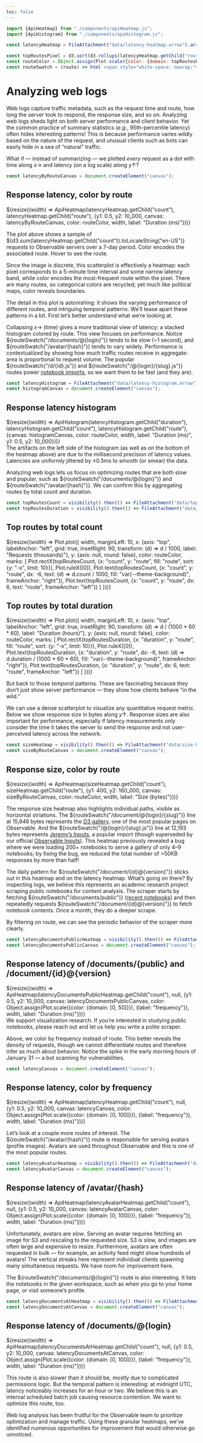 ```yaml
---
toc: false
---
```


```js
import {ApiHeatmap} from "./components/apiHeatmap.js";
import {ApiHistogram} from "./components/apiHistogram.js";
```

```js
const latencyHeatmap = FileAttachment("data/latency-heatmap.arrow").arrow();
```

```js
const topRoutesPixel = d3.sort(d3.rollups(latencyHeatmap.getChild("route"), (D) => D.length, (d) => d).filter(([d]) => d), ([, d]) => -d).map(([route, count]) => ({route, count}));
const routeColor = Object.assign(Plot.scale({color: {domain: topRoutesPixel.map((d) => d.route)}}), {label: "route"});
const routeSwatch = (route) => html`<span style="white-space: nowrap;"><svg width=10 height=10 fill=${routeColor.apply(route)}><rect width=10 height=10></rect></svg> <span class="small">${route}</span></span>`;
```

# Analyzing web logs

Web logs capture traffic metadata, such as the request time and route, how long the server took to respond, the response size, and so on. Analyzing web logs sheds light on both server performance and client behavior. Yet the common practice of summary statistics (_e.g._, 95th-percentile latency) often hides interesting patterns! This is because performance varies wildly based on the nature of the request, and unusual clients such as bots can easily hide in a sea of “natural” traffic.

What if — instead of summarizing — we plotted _every_ request as a dot with time along *x*→ and latency (on a log scale) along *y*↑?

```js
const latencyByRouteCanvas = document.createElement("canvas");
```

<div class="card">
  <h2>Response latency, color by route</h2>
  ${resize((width) => ApiHeatmap(latencyHeatmap.getChild("count"), latencyHeatmap.getChild("route"), {y1: 0.5, y2: 10_000, canvas: latencyByRouteCanvas, color: routeColor, width, label: "Duration (ms)"}))}
</div>

The plot above shows a sample of ${d3.sum(latencyHeatmap.getChild("count")).toLocaleString("en-US")} requests to Observable servers over a 7-day period. Color encodes the associated route. Hover to see the route.

<div class="small note">Since the image is discrete, this scatterplot is effectively a heatmap: each pixel corresponds to a 5-minute time interval and some narrow latency band, while color encodes the most-frequent route within the pixel. There are many routes, so categorical colors are recycled; yet much like political maps, color reveals boundaries.</div>

The detail in this plot is astonishing: it shows the varying performance of different routes, and intriguing temporal patterns. We’ll tease apart these patterns in a bit. First let’s better understand what we’re looking at.

Collapsing *x*→ (time) gives a more traditional view of latency: a stacked histogram colored by route. This view focuses on performance. Notice ${routeSwatch("/documents/@{login}")} tends to be slow (~1 second), and ${routeSwatch("/avatar/{hash}")} tends to vary widely. Performance is contextualized by showing how much traffic routes receive in aggregate: area is proportional to request volume. The popular ${routeSwatch("/d/{id}.js")} and ${routeSwatch("/@{login}/{slug}.js")} routes power [notebook imports](https://observablehq.com/@observablehq/import), so we want them to be fast (and they are).

```js
const latencyHistogram = FileAttachment("data/latency-histogram.arrow").arrow();
const histogramCanvas = document.createElement("canvas");
```

<div class="card">
  <h2>Response latency histogram</h2>
  ${resize((width) => ApiHistogram(latencyHistogram.getChild("duration"), latencyHistogram.getChild("count"), latencyHistogram.getChild("route"), {canvas: histogramCanvas, color: routeColor, width, label: "Duration (ms)", y1: 0.5, y2: 10_000}))}
</div>

<div class="small note">The artifacts on the left side of the histogram (as well as on the bottom of the heatmap above) are due to the millisecond precision of latency values. Latencies are uniformly jittered by ±0.5ms to smooth (or smear) the data.</div>

Analyzing web logs lets us focus on optimizing routes that are both slow and popular, such as ${routeSwatch("/documents/@{login}")} and ${routeSwatch("/avatar/{hash}")}. We can confirm this by aggregating routes by total count and duration.

```js
const topRoutesCount = visibility().then(() => FileAttachment("data/top-routes-count.arrow").arrow());
const topRoutesDuration = visibility().then(() => FileAttachment("data/top-routes-duration.arrow").arrow());
```

<div class="grid grid-cols-2">
  <div class="card">
    <h2>Top routes by total count</h2>
    ${resize((width) => Plot.plot({
      width,
      marginLeft: 10,
      x: {axis: "top", labelAnchor: "left", grid: true, insetRight: 90, transform: (d) => d / 1000, label: "Requests (thousands)"},
      y: {axis: null, round: false},
      color: routeColor,
      marks: [
        Plot.rectX(topRoutesCount, {x: "count", y: "route", fill: "route", sort: {y: "-x", limit: 10}}),
        Plot.ruleX([0]),
        Plot.text(topRoutesCount, {x: "count", y: "route", dx: -6, text: (d) => d.count / 1000, fill: "var(--theme-background)", frameAnchor: "right"}),
        Plot.text(topRoutesCount, {x: "count", y: "route", dx: 6, text: "route", frameAnchor: "left"})
      ]
    }))}
  </div>
  <div class="card">
    <h2>Top routes by total duration</h2>
    ${resize((width) => Plot.plot({
      width,
      marginLeft: 10,
      x: {axis: "top", labelAnchor: "left", grid: true, insetRight: 90, transform: (d) => d / (1000 * 60 * 60), label: "Duration (hours)"},
      y: {axis: null, round: false},
      color: routeColor,
      marks: [
        Plot.rectX(topRoutesDuration, {x: "duration", y: "route", fill: "route", sort: {y: "-x", limit: 10}}),
        Plot.ruleX([0]),
        Plot.text(topRoutesDuration, {x: "duration", y: "route", dx: -6, text: (d) => d.duration / (1000 * 60 * 60), fill: "var(--theme-background)", frameAnchor: "right"}),
        Plot.text(topRoutesDuration, {x: "duration", y: "route", dx: 6, text: "route", frameAnchor: "left"})
      ]
    }))}
  </div>
</div>

But back to those _temporal_ patterns. These are fascinating because they don’t just show server performance — they show how clients behave “in the wild.”

We can use a dense scatterplot to visualize any quantitative request metric. Below we show response size in bytes along *y*↑. Response sizes are also important for performance, especially if latency measurements only consider the time it takes the server to send the response and not user-perceived latency across the network.

```js
const sizeHeatmap = visibility().then(() => FileAttachment("data/size-heatmap.arrow").arrow());
const sizeByRouteCanvas = document.createElement("canvas");
```

<div class="card">
  <h2>Response size, color by route</h2>
  ${resize((width) => ApiHeatmap(sizeHeatmap.getChild("count"), sizeHeatmap.getChild("route"), {y1: 400, y2: 160_000, canvas: sizeByRouteCanvas, color: routeColor, width, label: "Size (bytes)"}))}
</div>

The response size heatmap also highlights individual paths, visible as horizontal striations. The ${routeSwatch("/document/@{login}/{slug}")} line at 15,846 bytes represents the [D3 gallery](https://observablehq.com/@d3/gallery), one of the most popular pages on Observable. And the ${routeSwatch("/@{login}/{slug}.js")} line at 12,193 bytes represents [Jeremy’s Inputs](https://observablehq.com/@jashkenas/inputs), a popular import (though superseded by our official [Observable Inputs](https://observablehq.com/framework/lib/inputs)). This heatmap previously revealed a bug where we were loading 200+ notebooks to serve a gallery of only 4–9 notebooks; by fixing the bug, we reduced the total number of >50KB responses by more than half!

The daily pattern for ${routeSwatch("/document/{id}@{version}")} sticks out in this heatmap and on the latency heatmap. What’s going on there? By inspecting logs, we believe this represents an academic research project scraping public notebooks for content analysis. The scraper starts by fetching ${routeSwatch("/documents/public")} ([recent notebooks](https://observablehq.com/recent)) and then repeatedly requests ${routeSwatch("/document/{id}@{version}")} to fetch notebook contents. Once a month, they do a deeper scrape.

By filtering on route, we can see the periodic behavior of the scraper more clearly.

```js
const latencyDocumentsPublicHeatmap = visibility().then(() => FileAttachment("data/latency-heatmap-documents-public.arrow").arrow());
const latencyDocumentsPublicCanvas = document.createElement("canvas");
```

<div class="card">
  <h2>Response latency of /documents/{public} and /document/{id}@{version}</h2>
  ${resize((width) => ApiHeatmap(latencyDocumentsPublicHeatmap.getChild("count"), null, {y1: 0.5, y2: 10_000, canvas: latencyDocumentsPublicCanvas, color: Object.assign(Plot.scale({color: {domain: [0, 50]}}), {label: "frequency"}), width, label: "Duration (ms)"}))}
</div>

<div class="small note">We support visualization research. If you’re interested in studying public notebooks, please reach out and let us help you write a polite scraper.</div>

Above, we color by frequency instead of route. This better reveals the density of requests, though we cannot differentiate routes and therefore infer as much about behavior. Notice the spike in the early morning hours of January 31 — a bot scanning for vulnerabilities.

```js
const latencyCanvas = document.createElement("canvas");
```

<div class="card">
  <h2>Response latency, color by frequency</h2>
  ${resize((width) => ApiHeatmap(latencyHeatmap.getChild("count"), null, {y1: 0.5, y2: 10_000, canvas: latencyCanvas, color: Object.assign(Plot.scale({color: {domain: [0, 100]}}), {label: "frequency"}), width, label: "Duration (ms)"}))}
</div>

Let’s look at a couple more routes of interest. The ${routeSwatch("/avatar/{hash}")} route is responsible for serving avatars (profile images). Avatars are used throughout Observable and this is one of the most popular routes.

```js
const latencyAvatarHeatmap = visibility().then(() => FileAttachment("data/latency-heatmap-avatar.arrow").arrow());
const latencyAvatarCanvas = document.createElement("canvas");
```

<div class="card">
  <h2>Response latency of /avatar/{hash}</h2>
  ${resize((width) => ApiHeatmap(latencyAvatarHeatmap.getChild("count"), null, {y1: 0.5, y2: 10_000, canvas: latencyAvatarCanvas, color: Object.assign(Plot.scale({color: {domain: [0, 100]}}), {label: "frequency"}), width, label: "Duration (ms)"}))}
</div>

Unfortunately, avatars are _slow_. Serving an avatar requires fetching an image for S3 and rescaling to the requested size. S3 is slow, and images are often large and expensive to resize. Furthermore, avatars are often requested in bulk — for example, an activity feed might show hundreds of avatars! The vertical streaks here represent individual clients spawning many simultaneous requests. We have room for improvement here.

The ${routeSwatch("/documents/@{login}")} route is also interesting. It lists the notebooks in the given workspace, such as when you go to your home page, or visit someone’s profile.

```js
const latencyDocumentsAtHeatmap = visibility().then(() => FileAttachment("data/latency-heatmap-documents-at.arrow").arrow());
const latencyDocumentsAtCanvas = document.createElement("canvas");
```

<div class="card">
  <h2>Response latency of /documents/@{login}</h2>
  ${resize((width) => ApiHeatmap(latencyDocumentsAtHeatmap.getChild("count"), null, {y1: 0.5, y2: 10_000, canvas: latencyDocumentsAtCanvas, color: Object.assign(Plot.scale({color: {domain: [0, 100]}}), {label: "frequency"}), width, label: "Duration (ms)"}))}
</div>

This route is also slower than it should be, mostly due to complicated permissions logic. But the temporal pattern is interesting: at midnight UTC, latency noticeably increases for an hour or two. We believe this is an internal scheduled batch job causing resource contention. We want to optimize this route, too.

Web log analysis has been fruitful for the Observable team to prioritize optimization and manage traffic. Using these granular heatmaps, we’ve identified numerous opportunities for improvement that would otherwise go unnoticed.
